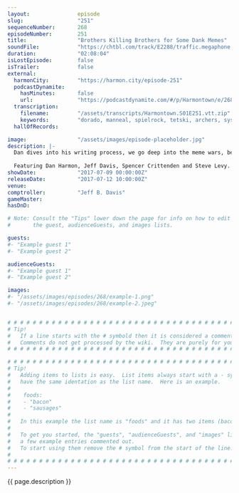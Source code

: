 ```yaml
---
layout:               episode
slug:                 "251"
sequenceNumber:       268
episodeNumber:        251
title:                "Brothers Killing Brothers for Some Dank Memes"
soundFile:            "https://chtbl.com/track/E2288/traffic.megaphone.fm/STA5055069311.mp3?updated=1596764386"
duration:             "02:08:04"
isLostEpisode:        false
isTrailer:            false
external:
  harmonCity:         "https://harmon.city/episode-251"
  podcastDynamite:
    hasMinutes:       false
    url:              "https://podcastdynamite.com/#/p/Harmontown/e/268/251"
  transcription:
    filename:         "/assets/transcripts/Harmontown.S01E251.vtt.zip"
    keywords:         "dorado, manneal, spielrock, tetski, archers, systematic, canna, daft, jacob's, necromancy, reagent, strap-on, anti-christ, rhonda, robotics, macaulay, freshest, cheeto, donovan, dank, tablets, nash, variable, graves, roach"
  hallOfRecords:      

image:                "/assets/images/episode-placeholder.jpg"
description: |-
  Dan dives into his writing process, we go deep into the meme wars, before wrapping the show up with some role playing.
  
  Featuring Dan Harmon, Jeff Davis, Spencer Crittenden and Steve Levy.
showDate:             "2017-07-09 00:00:00Z"
releaseDate:          "2017-07-12 10:00:00Z"
venue:                
comptroller:          "Jeff B. Davis"
gameMaster:           
hasDnD:               

# Note: Consult the "Tips" lower down the page for info on how to edit
#       the guest, audienceGuests, and images lists.

guests:
#- "Example guest 1"
#- "Example guest 2"

audienceGuests:
#- "Example guest 1"
#- "Example guest 2"

images:
#- "/assets/images/episodes/268/example-1.png"
#- "/assets/images/episodes/268/example-2.jpeg"


# # # # # # # # # # # # # # # # # # # # # # # # # # # # # # # # # # # # # # # # # # # # #
# Tip!
#   If a line starts with the # symbold then it is considered a comment.
#   Comments do not get processed by the wiki.  They are purely for your information.
# # # # # # # # # # # # # # # # # # # # # # # # # # # # # # # # # # # # # # # # # # # # #

# # # # # # # # # # # # # # # # # # # # # # # # # # # # # # # # # # # # # # # # # # # # #
# Tip!
#   Adding items to lists is easy.  List items always start with a - symbol and have
#   have the same identation as the list name.  Here is an example.
#
#    foods:
#    - "bacon"
#    - "sausages"
#
#   In this example the list name is "foods" and it has two items (bacon, and sausages).
#
#   To get you started, the "guests", "audienceGuests", and "images" lists below have
#   a few example entries commented out.
#   To start using them remove the # symbol from the start of the line.
#
# # # # # # # # # # # # # # # # # # # # # # # # # # # # # # # # # # # # # # # # # # # # #
---
```


<!-- The episode description will be rendered here -->
{{ page.description }}

<!-- Add your content BELOW here -->
<!-- vvvvvvvvvvvvvvvvvvvvvvvvvvv -->




<!-- ^^^^^^^^^^^^^^^^^^^^^^^^^^^ -->
<!-- Add your content ABOVE here -->

<!-- The episode gallery will be rendered here -->